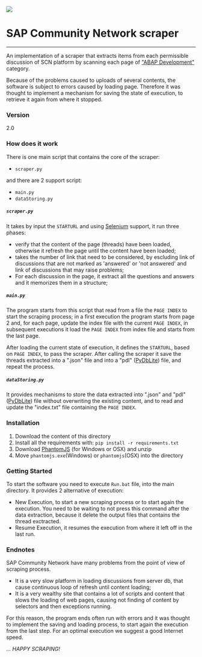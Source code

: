 <img src="http://blogs-images.forbes.com/sap/files/2011/01/SCN_Logo473x128px.gif">

# SAP Community Network scraper
--------
An implementation of a scraper that extracts items from each permissible discussion of SCN platform by scanning each page of ["ABAP Development"](http://scn.sap.com/community/abap/content?filterID=contentstatus[published]~objecttype~objecttype[thread]) category. 

Because of the problems caused to uploads of several contents, the software is subject to errors caused by loading page. 
Therefore it was thought to implement a mechanism for saving the state of execution, to retrieve it again from where it stopped.

### Version
2.0

### How does it work 
There is one main script that contains the core of the scraper:
- `scraper.py`

and there are 2 support script:
- `main.py`
- `dataStoring.py`

##### `scraper.py`
It takes by input the `STARTURL` and using [Selenium](http://www.seleniumhq.org/) support, it run three phases:
* verify that the content of the page (threads) have been loaded, otherwise it refresh the page until the content have been loaded;
* takes the number of link that need to be considered, by escluding link of discussions that are not
 marked as 'answered' or 'not answered' and link of discussions that may raise problems;
* For each discussion in the page, it extract all the questions and answers and it memorizes them in a structure;

##### `main.py`
The program starts from this script that read from a file the `PAGE INDEX` to start the scraping process;
 in a first execution the program starts from page 2 and, for each page, update the index file with the current `PAGE INDEX`, 
 in subsequent executions it load the `PAGE INDEX` from index file and starts from the last page.

After loading the current state of execution, it defines the `STARTURL`, based on `PAGE INDEX`, to pass the scraper. 
After calling the scraper it save the threads extracted into a ".json" file and into a "pdl" ([PyDbLite](http://www.pydblite.net/en/)) file, and repeat the process.

##### `dataStoring.py`
It provides mechanisms to store the data extracted into ".json" and "pdl" ([PyDbLite](http://www.pydblite.net/en/)) file without overwriting the existing content,
 and to read and update the "index.txt" file containing the `PAGE INDEX`. 
 
### Installation
1. Download the content of this directory
2. Install all the requirements with: `pip install -r requirements.txt`
3. Download [PhantomJS](http://phantomjs.org/) (for Windows or OSX) and unzip
4. Move `phantomjs.exe`(Windows) or `phantomjs`(OSX) into the directory 

### Getting Started
To start the software you need to execute `Run.bat` file, into the main directory. It provides 2 alternative of execution:

* New Execution, to start a new scraping process or to start again the execution. You need to be waiting to not press this command after the data extraction,
 because it delete the output files that contains the thread exctracted. 
* Resume Execution, it resumes the execution from where it left off in the last run.

### Endnotes
SAP Community Network have many problems from the point of view of scraping process.

- It is a very slow platform in loading discussions from server db, that cause continuous loop of refresh until content loading;
- It is a very wealthy site that contains a lot of scripts and content that slows the loading of web pages, 
causing not finding of content by selectors and then exceptions running.

For this reason, the program ends often run with errors and it was thought to implement the saving and loading process, 
to start again the execution from the last step. For an optimal execution we suggest a good Internet speed. 

*... HAPPY SCRAPING!*
